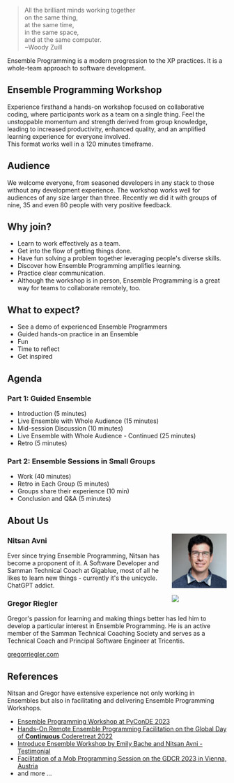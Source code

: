 > All the brilliant minds working together  
  on the same thing,  
  at the same time,  
  in the same space,  
  and at the same computer.  
  ~Woody Zuill

Ensemble Programming is a modern progression to the XP practices. It is a whole-team approach to software development. 

## Ensemble Programming Workshop

Experience firsthand a hands-on workshop focused on collaborative coding, where participants work as a team on a single thing. Feel the unstoppable momentum and strength derived from group knowledge, leading to increased productivity, enhanced quality, and an amplified learning experience for everyone involved.  
This format works well in a 120 minutes timeframe. 

## Audience

We welcome everyone, from seasoned developers in any stack to those without any development experience.
The workshop works well for audiences of any size larger than three. 
Recently we did it with groups of nine, 35 and even 80 people with very positive feedback.

## Why join?

- Learn to work effectively as a team.
- Get into the flow of getting things done.
- Have fun solving a problem together leveraging people's diverse skills.
- Discover how Ensemble Programming amplifies learning.
- Practice clear communication.
- Although the workshop is in person, Ensemble Programming is a great way for teams to collaborate remotely, too.

## What to expect?

- See a demo of experienced Ensemble Programmers
- Guided hands-on practice in an Ensemble
- Fun
- Time to reflect
- Get inspired

## Agenda

### Part 1: Guided Ensemble

- Introduction (5 minutes)
- Live Ensemble with Whole Audience (15 minutes)
- Mid-session Discussion (10 minutes)
- Live Ensemble with Whole Audience - Continued (25 minutes)
- Retro (5 minutes)

### Part 2: Ensemble Sessions in Small Groups

- Work (40 minutes)
- Retro in Each Group (5 minutes)
- Groups share their experience (10 min)
- Conclusion and Q&A (5 minutes)

## About Us

<img align="right" width="25%" src="./assets/nitsan-portrait.jpg">

### Nitsan Avni

Ever since trying Ensemble Programming, Nitsan has become a proponent of it. A Software Developer and Samman Technical Coach at Gigablue, most of all he likes to learn new things - currently it's the unicycle. ChatGPT addict.









<img align="right" width="25%" src="https://gregorriegler.com/assets/img/Portrait.jpg">

### Gregor Riegler

Gregor's passion for learning and making things better has led him to develop a particular interest in Ensemble Programming. He is an active member of the Samman Technical Coaching Society and serves as a Technical Coach and Principal Software Engineer at Tricentis.

[gregorriegler.com](https://gregorriegler.com/)

## References
Nitsan and Gregor have extensive experience not only working in Ensembles but also in facilitating and delivering Ensemble Programming Workshops.

- [Ensemble Programming Workshop at PyConDE 2023](https://www.youtube.com/watch?v=T_sx05-W4Lw)
- [Hands-On Remote Ensemble Programming Facilitation on the Global Day of **Continuous** Coderetreat 2022](https://coderlevelup.org/globaldayofcoderetreat2022-48hr)
- [Introduce Ensemble Workshop by Emily Bache and Nitsan Avni - Testimonial](https://www.linkedin.com/feed/update/urn:li:activity:7140466077238538242/)
- [Facilitation of a Mob Programming Session on the GDCR 2023 in Vienna, Austria](https://gregorriegler.com/speaking)
- and more ...
